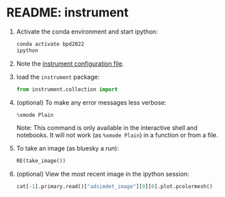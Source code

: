 # README: instrument

1.  Activate the conda environment and start ipython:

    ```bash
    conda activate bpd2022
    ipython
    ```

2.  Note the [instrument configuration file](instrument/configuration.yml).

3.  load the `instrument` package:

    ```py
    from instrument.collection import 
    ```

4.  (optional) To make any error messages less verbose:

    ```py
    %xmode Plain
    ```

    Note: This command is only available in the interactive shell and notebooks.
    It will not work (as `%xmode Plain`) in a function or from a file.

5.  To take an image (as bluesky a *run*):

    ```py
    RE(take_image())
    ```

6.  (optional) View the most recent image in the ipython session:

    ```py
    cat[-1].primary.read()["adsimdet_image"][0][0].plot.pcolormesh()
    ```
